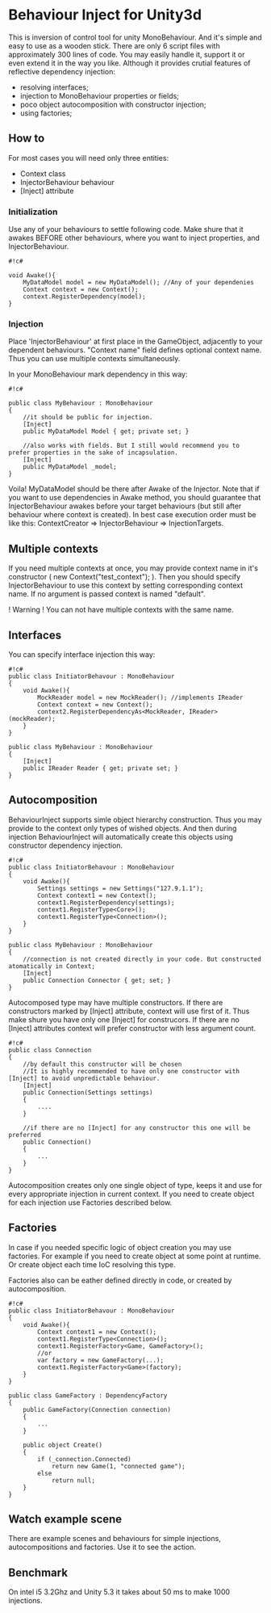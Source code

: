 # Behaviour Inject for Unity3d #

This is inversion of control tool for unity MonoBehaviour. And it's simple and easy to use as a wooden stick. There are only 6 script files with approximately 300 lines of code. You may easily handle it, support it or even extend it in the way you like. Although it provides crutial features of reflective dependency injection:
- resolving interfaces;
- injection to MonoBehaviour properties or fields;
- poco object autocomposition with constructor injection;
- using factories;

## How to ##

For most cases you will need only three entities:

* Context class
* InjectorBehaviour behaviour
* [Inject] attribute

### Initialization ###

Use any of your behaviours to settle following code. Make shure that it awakes BEFORE other behaviours, where you want to inject properties, and InjectorBehaviour.

```
#!c#

void Awake(){
    MyDataModel model = new MyDataModel(); //Any of your dependenies
    Context context = new Context();
    context.RegisterDependency(model);
}
```

### Injection ###

Place 'InjectorBehaviour' at first place in the GameObject, adjacently to your dependent behaviours. "Context name" field defines optional context name. Thus you can use multiple contexts simultaneously.

In your MonoBehaviour mark dependency in this way:

```
#!c#

public class MyBehaviour : MonoBehaviour 
{
    //it should be public for injection.
    [Inject]
    public MyDataModel Model { get; private set; }
    
    //also works with fields. But I still would recommend you to prefer properties in the sake of incapsulation.
    [Inject]
    public MyDataModel _model;
}
```

Voila! MyDataModel should be there after Awake of the Injector. Note that if you want to use dependencies in Awake method, you should guarantee that InjectorBehaviour awakes before your target behaviours (but still after behaviour where context is created). In best case execution order must be like this: ContextCreator => InjectorBehaviour => InjectionTargets.

## Multiple contexts ##

If you need multiple contexts at once, you may provide context name in it's constructor ( new Context("test_context"); ). Then you should specify InjectorBehaviour to use this context by setting сorresponding context name.
If no argument is passed context is named "default".

! Warning ! You can not have multiple contexts with the same name.

## Interfaces ##

You can specify interface injection this way:

```
#!c#
public class InitiatorBehavour : MonoBehaviour
{
    void Awake(){
        MockReader model = new MockReader(); //implements IReader
        Context context = new Context();
        context2.RegisterDependencyAs<MockReader, IReader>(mockReader);
    }
}

public class MyBehaviour : MonoBehaviour 
{
    [Inject]
    public IReader Reader { get; private set; }
}
```

## Autocomposition ##

BehaviourInject supports simle object hierarchy construction. Thus you may provide to the context only types of wished objects. And then during injection BehaviourInject will automatically create this objects using constructor dependency injection.

```
#!c#
public class InitiatorBehavour : MonoBehaviour
{
    void Awake(){
        Settings settings = new Settings("127.9.1.1");
        Context context1 = new Context();
        context1.RegisterDependency(settings);
        context1.RegisterType<Core>();
        context1.RegisterType<Connection>();
    }
}

public class MyBehaviour : MonoBehaviour 
{
    //connection is not created directly in your code. But constructed atomatically in Context;
    [Inject]
    public Connection Connector { get; set; }
}
```

Autocomposed type may have multiple constructors. If there are constructors marked by [Inject] attribute, context will use first of it. Thus make shure you have only one [Inject] for construcors. If there are no [Inject] attributes context will prefer constructor with less argument count.

```
#!c#
public class Connection
{
    //by default this constructor will be chosen
    //It is highly recommended to have only one constructor with [Inject] to avoid unpredictable behaviour.
    [Inject]
    public Connection(Settings settings)
    {
        ....
    }
    
    //if there are no [Inject] for any constructor this one will be preferred
    public Connection()
    {
        ...
    }
}
```

Autocomposition creates only one single object of type, keeps it and use for every appropriate injection in current context. If you need to create object for each injection use Factories described below.

## Factories ##

In case if you needed specific logic of object creation you may use factories. For example if you need to create object at some point at runtime. Or create object each time IoC resolving this type.

Factories also can be eather defined directly in code, or created by autocomposition.

```
#!c#
public class InitiatorBehavour : MonoBehaviour
{
    void Awake(){
        Context context1 = new Context();
        context1.RegisterType<Connection>();
        context1.RegisterFactory<Game, GameFactory>();
        //or
        var factory = new GameFactory(...);
        context1.RegisterFactory<Game>(factory);
    }
}

public class GameFactory : DependencyFactory
{
    public GameFactory(Connection connection)
    {
        ...
    }

    public object Create()
    {
        if (_connection.Connected)
            return new Game(1, "connected game");
        else
            return null;
    }
}

```

## Watch example scene ##

There are example scenes and behaviours for simple injections, autocompositions and factories. Use it to see the action.

## Benchmark ##

On intel i5 3.2Ghz and Unity 5.3 it takes about 50 ms to make 1000 injections.
